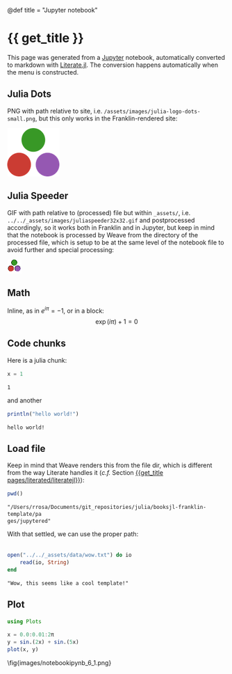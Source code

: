 
@def title = "Jupyter notebook"

# {{ get_title }}


This page was generated from a [Jupyter](https://jupyter.org) notebook, automatically converted to markdown with [Literate.jl](https://github.com/fredrikekre/Literate.jl). The conversion happens automatically when the menu is constructed.


## Julia Dots

PNG with path relative to site, i.e. `/assets/images/julia-logo-dots-small.png`, but this only works in the Franklin-rendered site:

![Julia dots](/assets/images/julia-logo-dots-small.png)




## Julia Speeder

GIF with path relative to (processed) file but within `_assets/`, i.e. `../../_assets/images/juliaspeeder32x32.gif` and postprocessed accordingly, so it works both in Franklin and in Jupyter, but keep in mind that the notebook is processed by Weave from the directory of the processed file, which is setup to be at the same level of the notebook file to avoid further and special processing:

![Julia speeder](/assets/images/juliaspeeder32x32.gif)


## Math

Inline, as in $e^{i\pi} = -1$, or in a block:
$$
\exp(i\pi) + 1 = 0
$$


## Code chunks

Here is a julia chunk:

```julia
x = 1
```

```
1
```




and another

```julia
println("hello world!")
```

```
hello world!
```




## Load file

Keep in mind that Weave renders this from the file dir, which is different from the way Literate handles it (*c.f.* Section [{{get_title pages/literated/literatejl}}](/pages/literated/literatejl)):


```julia
pwd()
```

```
"/Users/rrosa/Documents/git_repositories/julia/booksjl-franklin-template/pa
ges/jupytered"
```





With that settled, we can use the proper path:

```julia

open("../../_assets/data/wow.txt") do io
    read(io, String)
end
```

```
"Wow, this seems like a cool template!"
```




## Plot

```julia
using Plots
```


```julia
x = 0.0:0.01:2π
y = sin.(2x) + sin.(5x)
plot(x, y)
```

\fig{images/notebookipynb_6_1.png}
